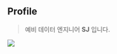 ## Profile
> 예비 데이터 엔지니어 **SJ** 입니다.
 
<a href="https://www.instagram.com/seong2jae" target="_blank"><img src="https://img.shields.io/badge/instagram-black?style=social&logo=instagram&logoColor=black"/></a>
